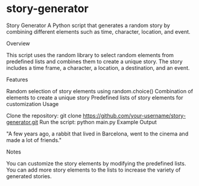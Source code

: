 # story-generator
Story Generator
A Python script that generates a random story by combining different elements such as time, character, location, and event.

Overview

This script uses the random library to select random elements from predefined lists and combines them to create a unique story. The story includes a time frame, a character, a location, a destination, and an event.

Features

Random selection of story elements using random.choice()
Combination of elements to create a unique story
Predefined lists of story elements for customization
Usage

Clone the repository: git clone https://github.com/your-username/story-generator.git
Run the script: python main.py
Example Output

"A few years ago, a rabbit that lived in Barcelona, went to the cinema and made a lot of friends."

Notes

You can customize the story elements by modifying the predefined lists.
You can add more story elements to the lists to increase the variety of generated stories.
